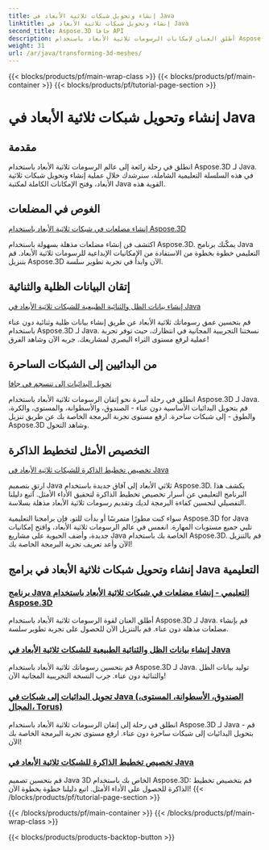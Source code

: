```yaml
---
title: إنشاء وتحويل شبكات ثلاثية الأبعاد في Java
linktitle: إنشاء وتحويل شبكات ثلاثية الأبعاد في Java
second_title: Aspose.3D جافا API
description: أطلق العنان لإمكانات الرسومات ثلاثية الأبعاد باستخدام Aspose.3D لـ Java. يمكنك إنشاء الشبكات وتحويلها وتحسينها بسهولة. ارفع مستوى تجربتك في البرمجة من خلال برامجنا التعليمية.
weight: 31
url: /ar/java/transforming-3d-meshes/
---
```


{{< blocks/products/pf/main-wrap-class >}}
{{< blocks/products/pf/main-container >}}
{{< blocks/products/pf/tutorial-page-section >}}

# إنشاء وتحويل شبكات ثلاثية الأبعاد في Java


## مقدمة

انطلق في رحلة رائعة إلى عالم الرسومات ثلاثية الأبعاد باستخدام Aspose.3D لـ Java. في هذه السلسلة التعليمية الشاملة، سنرشدك خلال عملية إنشاء وتحويل شبكات ثلاثية الأبعاد، وفتح الإمكانات الكاملة لمكتبة Java القوية هذه.

## الغوص في المضلعات 
[إنشاء مضلعات في شبكات ثلاثية الأبعاد باستخدام Aspose.3D](./create-polygons-in-meshes/)

اكتشف فن إنشاء مضلعات مذهلة بسهولة باستخدام Aspose.3D. يمكّنك برنامج Java التعليمي خطوة بخطوة من الاستفادة من الإمكانيات الإبداعية للرسومات ثلاثية الأبعاد. قم بتنزيل Aspose.3D الآن وابدأ في تجربة تطوير سلسة.

## إتقان البيانات الظلية والثنائية
[إنشاء بيانات الظل والثنائية الطبيعية للشبكات ثلاثية الأبعاد في Java](./generate-tangent-binormal-data/)

قم بتحسين عمق رسوماتك ثلاثية الأبعاد عن طريق إنشاء بيانات ظلية وثنائية دون عناء باستخدام Aspose.3D لـ Java. نسختنا التجريبية المجانية في انتظارك، حيث توفر تجربة عملية لرفع مستوى الثراء البصري لمشاريعك. جربه الآن وشاهد الفرق!

## من البدائيين إلى الشبكات الساحرة 
[تحويل البدائيات إلى تنسجم في جافا](./convert-primitives-to-meshes/)

انطلق في رحلة آسرة نحو إتقان الرسومات ثلاثية الأبعاد باستخدام Aspose.3D لـ Java. قم بتحويل البدائيات الأساسية دون عناء - الصندوق، والأسطوانة، والمستوى، والكرة، والطوق - إلى شبكات ساحرة. ارفع مستوى تجربة البرمجة الخاصة بك عن طريق تنزيل Aspose.3D وشاهد التحول.

## التخصيص الأمثل لتخطيط الذاكرة 
[تخصيص تخطيط الذاكرة للشبكات ثلاثية الأبعاد في Java](./customize-mesh-memory-layout/)

ارتقِ بتصميم Java ثلاثي الأبعاد إلى آفاق جديدة باستخدام Aspose.3D. يكشف هذا البرنامج التعليمي عن أسرار تخصيص تخطيط الذاكرة لتحقيق الأداء الأمثل. اتبع دليلنا التفصيلي لتحسين كفاءة البرمجة لديك وتقديم رسومات ثلاثية الأبعاد مذهلة بسلاسة.

سواء كنت مطورًا متمرسًا أو بدأت للتو، فإن برامجنا التعليمية Aspose.3D for Java تلبي جميع مستويات المهارة. انغمس في عالم الرسومات ثلاثية الأبعاد، وافتح إمكانيات جديدة، وأضف الحيوية على مشاريع Java الخاصة بك باستخدام Aspose.3D. قم بالتنزيل الآن وأعد تعريف تجربة البرمجة الخاصة بك!
## إنشاء وتحويل شبكات ثلاثية الأبعاد في برامج Java التعليمية
### [برنامج Java التعليمي - إنشاء مضلعات في شبكات ثلاثية الأبعاد باستخدام Aspose.3D](./create-polygons-in-meshes/)
أطلق العنان لقوة الرسومات ثلاثية الأبعاد باستخدام Aspose.3D لـ Java. قم بإنشاء مضلعات مذهلة دون عناء. قم بالتنزيل الآن للحصول على تجربة تطوير سلسة.
### [إنشاء بيانات الظل والثنائية الطبيعية للشبكات ثلاثية الأبعاد في Java](./generate-tangent-binormal-data/)
قم بتحسين رسوماتك ثلاثية الأبعاد باستخدام Aspose.3D لـ Java. توليد بيانات الظل والثنائية دون عناء. جرب النسخة التجريبية المجانية الآن!
### [تحويل البدائيات إلى شبكات في Java (الصندوق، الأسطوانة، المستوى، المجال، Torus)](./convert-primitives-to-meshes/)
انطلق في رحلة إلى إتقان الرسومات ثلاثية الأبعاد باستخدام Aspose.3D لـ Java - قم بتحويل البدائيات إلى شبكات ساحرة دون عناء. ارفع مستوى تجربة البرمجة الخاصة بك الآن!
### [تخصيص تخطيط الذاكرة للشبكات ثلاثية الأبعاد في Java](./customize-mesh-memory-layout/)
قم بتحسين تصميم Java 3D الخاص بك باستخدام Aspose.3D: قم بتخصيص تخطيط الذاكرة للحصول على الأداء الأمثل. اتبع دليلنا خطوة بخطوة الآن!
{{< /blocks/products/pf/tutorial-page-section >}}

{{< /blocks/products/pf/main-container >}}
{{< /blocks/products/pf/main-wrap-class >}}

{{< blocks/products/products-backtop-button >}}
